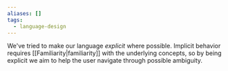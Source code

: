 ```yaml
---
aliases: []
tags:
  - language-design
---
```

We've tried to make our language *explicit* where possible. Implicit behavior requires [[Familiarity|familiarity]] with the underlying concepts, so by being explicit we aim to help the user navigate through possible ambiguity.